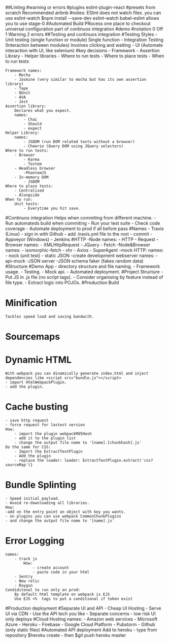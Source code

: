 ##Linting
#warning or errors
#plugins
    eslint-plugin-react
#presets
    from scratch
    Recommended
    airbnb
#notes:
    ESlint does not watch files.
    you can use eslint-watch
    $npm install --save-dev eslint-watch
    babel-eslint allows you to use stage-0
#Automated Build PRocess
 one place to checkout
 universal configuration
 part of continuos integration
#demo
#notation
    0 Off
    1 Warning
    2 errors
##Testing and continuos integration
    #Testing Styles
        - Unit testing (single function or module)
            Single function
        - Integration Testing (Interaction between modules)
            Involves clicking and waiting
        - UI (Automate interaction with UI, like selenium)
#key decisions
    - Framework
    - Assertion Library
    - Helper libraries
    - Where to run tests
    - Where to place tests
    - When to run tests

    Framework names:
        - Mocha 
        - Jasmine (very similar to mocha but has its own assertion library)
        - Tape
        - QUnit
        - AVA
        - Jest
    Assertion library:
        Declares what you expect.
        names:
            - Chai
            - Should
            - expect
    Helper Library:
        names:
            - JSDOM (run DOM related tests without a browser)
            - Cheerio (Query DOM using JQuery selectors)
    Where to run tests:
        - Browser
            - Karma
            - Testem
        - Headless browser
            -PhantomJS
        - In-memory DOM
            - JSDOM
    Where to place tests:
        - Centralised
        - Alongside
    When to run:
        Unit tests:
            - Everytime you hit save.
#Continuos integration
    Helps when commiting from different machine.
    - Run automateds build when commiting
    - Run your test suite
    - Check code coverage
    - Automate deployment to prod if all before pass
    #Names
        - Travis (Linux)
            - sign in with Github
            - add .travis.yml file to the root
            - commit 
        - Appveyor (Windows)
        - Jenkins
#HTTP
    -Node
        names:
            - HTTP
            - Request
    -Browser
        names:
            - XMLHttpRequest
            - JQuery
            - Fetch
    -Node&Browser
        names:
            - isomorphic-fetch
            - xhr
            - Axios
            - SuperAgent
    -mock HTTP:
        names: 
            - nock (unit test)
            - static JSON
            -create development webserver
                names:
                    -api-mock
                    -JSON server
                    -JSON schema faker (fakes random data)
#Structure
    #Demo App
        - directory structure and file naming.
        - Framework usage.
        - Testing.
        - Mock api.
        - Automated deployment.
    #Project Structure
        - Put JS in .js file (no script tags).
        - Consider organising by feature instead of file type.
        - Extract logic into POJOs.
#Production Build
# Minification
    Tackles speed load and saving bandwith.
    
# Sourcemaps
# Dynamic HTML
    With webpack you can dinamically generate index.html and inject dependencies like <script src="bundle.js"></script>
    - import HtmlWebpackPlugin.
    - add the plugin.
# Cache busting
    - save http request
    - force request for lastest version
    How:
        - import the plugin webpackMd5Hash
        - add it to the plugin list
        - change the output file name to '[name].[chunkhash].js'
    Do the same for CSS:
        - Import the ExtractTextPlugin 
        - Add the plugin 
        - replace the loader: loader: ExtractTextPlugin.extract('css?sourceMap')}
# Bundle Splinting
    - Speed initial payload.
    - Avoid re-downloading all libraries.
    How:
    -add on the entry point an object with key you wants.
    - on plugins you can use webpack CommonChunkPlugins
    - and change the output file name to '[name].js'
# Error Logging
    names:
        - track js
            How:
                - create account
                - paste code in your html
        - Sentry
        - New relic
        - Raygun
    Condiditonal to run only on prod:
        By default html template on webpack is EJS
        Use EJS <%  tags to put a conditional if token exist
#Production deployment
    #Separate UI and API
        - Cheap UI Hosting
        - Serve UI via CDN
        - Use the API tech you like
        - Separate concerns
        - low risk UI only deploys
    #Cloud Hosting
        names:
            - Amazon web services
            - Microsoft Azure
            - Heroku
            - Firebase
            - Google Cloud Platform
            - Pubstorm
            - Github (only static files)
    #Automated API deployment
    Add to heroku
        - type from repository $heroku create
        - then $git push heroku master
            

    


